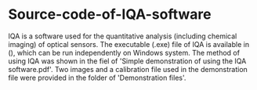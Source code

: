 # Source-code-of-IQA-software
IQA is a software used for the quantitative analysis (including chemical imaging) of optical sensors.
The executable (.exe) file of IQA is available in (), which can be run independently on Windows system. 
The method of using IQA was shown in the fiel of 'Simple demonstration of using the IQA software.pdf'.
Two images and a calibration file used in the demonstration file were provided in the folder of 'Demonstration files'.
